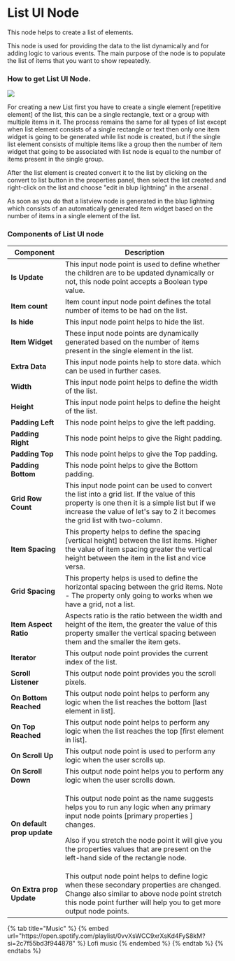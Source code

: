 # List UI Node

This node helps to create a list of elements.&#x20;

This node is used for providing the data to the list dynamically and for adding logic to various events. The main purpose of the node is to populate the list of items that you want to show repeatedly.

### How to get List UI Node.

![](../../../.gitbook/assets/listview-.gif)

For creating a new List first you have to create a single element \[repetitive element] of the list, this can be a single rectangle, text or a group with multiple items in it. The process remains the same for all types of list except when list element consists of a single rectangle or text then only one item widget is going to be generated while list node is created, but if the single list element consists of multiple items like a group then the number of item widget that going to be associated with list node is equal to the number of items present in the single group.

After the list element is created convert it to the list by clicking on the convert to list button in the properties panel, then select the list created and right-click on the list and choose  "edit in blup lightning" in the arsenal .

As soon as you do that a listview node is generated in the blup lightning which consists of an automatically generated item widget based on the number of items in a single element of the list.

### Components of List UI node

<table><thead>
    <tr>
      <th>Component</th>
      <th>Description</th>
    </tr>
  </thead><tbody><tr><td><strong>Is Update</strong></td><td>This input node point is used to define whether the children are to be updated dynamically or not, this node point accepts a Boolean type value.</td></tr><tr><td><strong>Item count</strong></td><td>Item count input node point defines the total number of items to be had on the list.</td></tr><tr><td><strong>Is hide</strong> </td><td>This input node point helps to hide the list. </td></tr><tr><td><strong>Item Widget</strong></td><td>These input node points are dynamically generated based on the number of items present in the single element in the list.</td></tr><tr><td><strong>Extra Data</strong></td><td>This input node points help to store data. which can be used in further cases.</td></tr><tr><td><strong>Width</strong></td><td>This input node point helps to define the width of the list.</td></tr><tr><td><strong>Height</strong></td><td>This input node point helps to define the height of the list.</td></tr><tr><td><strong>Padding Left</strong></td><td>This node point helps to give the left padding.</td></tr><tr><td><strong>Padding Right</strong></td><td> This node point helps to give the Right padding.</td></tr><tr><td><strong>Padding Top</strong></td><td>This node point helps to give the Top padding.</td></tr><tr><td><strong>Padding Bottom</strong></td><td>This node point helps to give the Bottom padding.</td></tr><tr><td><strong>Grid Row Count</strong></td><td>This input node point can be used to convert the list into a grid list. If the value of this property is one then it is a simple list but if we increase the value of let's say to 2 it becomes the grid list with two-column.</td></tr><tr><td><strong>Item Spacing</strong> </td><td>This property helps to define the spacing [vertical height] between the list items. Higher the value of item spacing greater the vertical height between the item in the list and vice versa.</td></tr><tr><td><strong>Grid Spacing</strong></td><td>This property helps is used to define the horizontal spacing between the grid items. Note - The property only going to works when we have a grid, not a list.</td></tr><tr><td><strong>Item Aspect Ratio</strong></td><td>Aspects ratio is the ratio between the width and height of the item, the greater the value of this property smaller the vertical spacing between them and the smaller the item gets.</td></tr><tr><td><strong>Iterator</strong></td><td> This output node point provides the current index of the list.</td></tr><tr><td><strong>Scroll Listener</strong> </td><td>This output node point provides you the scroll pixels.</td></tr><tr><td><strong>On Bottom Reached</strong></td><td>This output node point helps to perform any logic when the list reaches the bottom [last element in list].</td></tr><tr><td><strong>On Top Reached</strong> </td><td>This output node point helps to perform any logic when the list reaches the top [first element in list].</td></tr><tr><td><strong>On Scroll Up</strong> </td><td>This output node point is used to perform any logic when the user scrolls up.</td></tr><tr><td><strong>On Scroll Down</strong> </td><td> This output node point helps you to perform any logic when the user scrolls down.</td></tr><tr><td><strong>On default prop update</strong></td><td><p> This output node point as the name suggests helps you to run any logic when any primary input node points [primary properties ] changes.</p><p>Also if you stretch the node point it will give you the properties values that are present on the left-hand side of the rectangle node.</p></td></tr><tr><td><strong>On Extra prop Update</strong></td><td>This output node point helps to define logic when these secondary properties are changed. Change also similar to above node point stretch this node point further will help you to get more output node points.</td></tr></tbody></table>

<div class="container">
  {% tab title="Music" %}
  {% embed url="https://open.spotify.com/playlist/0vvXsWCC9xrXsKd4FyS8kM?si=2c7f55bd3f944878" %}
  Lofi music
  {% endembed %}
  {% endtab %}
  {% endtabs %}
</div>
